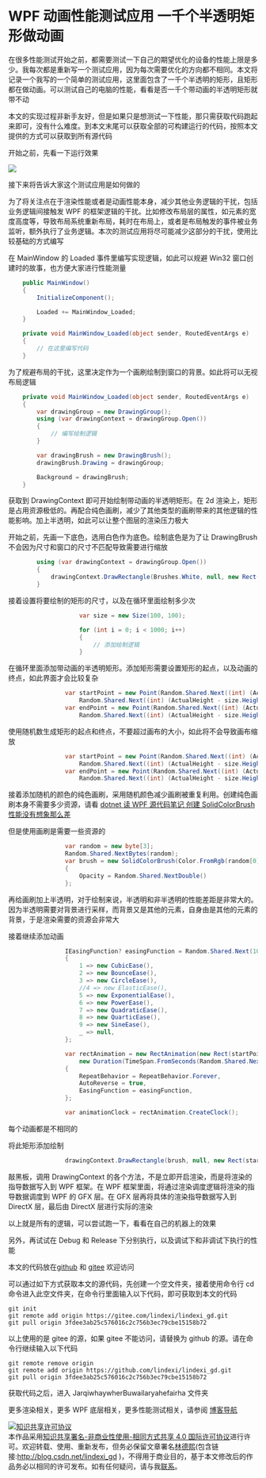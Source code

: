 
# WPF 动画性能测试应用 一千个半透明矩形做动画

在很多性能测试开始之前，都需要测试一下自己的期望优化的设备的性能上限是多少。我每次都是重新写一个测试应用，因为每次需要优化的方向都不相同。本文将记录一个我写的一个简单的测试应用，这里面包含了一千个半透明的矩形，且矩形都在做动画。可以测试自己的电脑的性能，看看是否一千个带动画的半透明矩形就带不动

<!--more-->


<!-- CreateTime:2022/10/24 8:02:21 -->

<!-- 发布 -->
<!-- 博客 -->

本文的实现过程非新手友好，但是如果只是想测试一下性能，那只需获取代码跑起来即可，没有什么难度。到本文末尾可以获取全部的可构建运行的代码，按照本文提供的方式可以获取到所有源代码

开始之前，先看一下运行效果

<!-- ![](image/WPF 动画性能测试应用 一千个半透明矩形做动画/WPF 动画性能测试应用 一千个半透明矩形做动画0.png) -->

![](http://image.acmx.xyz/lindexi%2F20221024817334076.jpg)

接下来将告诉大家这个测试应用是如何做的

为了将关注点在于渲染性能或者是动画性能本身，减少其他业务逻辑的干扰，包括业务逻辑间接触发 WPF 的框架逻辑的干扰。比如修改布局层的属性，如元素的宽度高度等，导致布局系统重新布局，耗时在布局上，或者是布局触发的事件被业务监听，额外执行了业务逻辑。本次的测试应用将尽可能减少这部分的干扰，使用比较基础的方式编写

在 MainWindow 的 Loaded 事件里编写实现逻辑，如此可以规避 Win32 窗口创建时的故事，也方便大家进行性能测量

```csharp
    public MainWindow()
    {
        InitializeComponent();

        Loaded += MainWindow_Loaded;
    }

    private void MainWindow_Loaded(object sender, RoutedEventArgs e)
    {
        // 在这里编写代码
    }
```

<!-- 为了规避命中测试的干扰，这里决定作为一个画刷绘制到窗口的背景。如此将可以减少命中测试的影响 -->

为了规避布局的干扰，这里决定作为一个画刷绘制到窗口的背景。如此将可以无视布局逻辑

```csharp
    private void MainWindow_Loaded(object sender, RoutedEventArgs e)
    {
        var drawingGroup = new DrawingGroup();
        using (var drawingContext = drawingGroup.Open())
        {
            // 编写绘制逻辑
        }

        var drawingBrush = new DrawingBrush();
        drawingBrush.Drawing = drawingGroup;

        Background = drawingBrush;
    }
```

获取到 DrawingContext 即可开始绘制带动画的半透明矩形。在 2d 渲染上，矩形是占用资源极低的。再配合纯色画刷，减少了其他类型的画刷带来的其他逻辑的性能影响。加上半透明，如此可以让整个图层的渲染压力极大

开始之前，先画一下底色，选用白色作为底色。绘制底色是为了让 DrawingBrush 不会因为尺寸和窗口的尺寸不匹配导致需要进行缩放

```csharp
        using (var drawingContext = drawingGroup.Open())
        {
            drawingContext.DrawRectangle(Brushes.White, null, new Rect(0, 0, ActualWidth, ActualHeight));
        }
```

接着设置将要绘制的矩形的尺寸，以及在循环里面绘制多少次

```csharp
                    var size = new Size(100, 100);

                    for (int i = 0; i < 1000; i++)
                    {
                        // 添加绘制逻辑
                    }
```


在循环里面添加带动画的半透明矩形。添加矩形需要设置矩形的起点，以及动画的终点，如此界面才会比较复杂

```csharp
                var startPoint = new Point(Random.Shared.Next((int) (ActualWidth - size.Width)),
                    Random.Shared.Next((int) (ActualHeight - size.Height)));
                var endPoint = new Point(Random.Shared.Next((int) (ActualWidth - size.Width)),
                    Random.Shared.Next((int) (ActualHeight - size.Height)));
```

使用随机数生成矩形的起点和终点，不要超过画布的大小，如此将不会导致画布缩放

```csharp
                var startPoint = new Point(Random.Shared.Next((int) (ActualWidth - size.Width)),
                    Random.Shared.Next((int) (ActualHeight - size.Height)));
                var endPoint = new Point(Random.Shared.Next((int) (ActualWidth - size.Width)),
                    Random.Shared.Next((int) (ActualHeight - size.Height)));
```

接着添加随机的颜色的纯色画刷，采用随机颜色减少画刷被重复利用。创建纯色画刷本身不需要多少资源，请看 [dotnet 读 WPF 源代码笔记 创建 SolidColorBrush 性能没有想象那么差](https://blog.lindexi.com/post/dotnet-%E8%AF%BB-WPF-%E6%BA%90%E4%BB%A3%E7%A0%81%E7%AC%94%E8%AE%B0-%E5%88%9B%E5%BB%BA-SolidColorBrush-%E6%80%A7%E8%83%BD%E6%B2%A1%E6%9C%89%E6%83%B3%E8%B1%A1%E9%82%A3%E4%B9%88%E5%B7%AE.html )

但是使用画刷是需要一些资源的

```csharp
                var random = new byte[3];
                Random.Shared.NextBytes(random);
                var brush = new SolidColorBrush(Color.FromRgb(random[0], random[1], random[2]))
                {
                    Opacity = Random.Shared.NextDouble()
                };
```

再给画刷加上半透明，对于绘制来说，半透明和非半透明的性能差距是非常大的。因为半透明需要对背景进行采样，而背景又是其他的元素，自身由是其他的元素的背景，于是渲染需要的资源会非常大

接着继续添加动画

```csharp
                IEasingFunction? easingFunction = Random.Shared.Next(10) switch
                {
                    1 => new CubicEase(),
                    2 => new BounceEase(),
                    3 => new CircleEase(),
                    //4 => new ElasticEase(),
                    5 => new ExponentialEase(),
                    6 => new PowerEase(),
                    7 => new QuadraticEase(),
                    8 => new QuarticEase(),
                    9 => new SineEase(),
                    _ => null,
                };

                var rectAnimation = new RectAnimation(new Rect(startPoint, size), new Rect(endPoint, size),
                    new Duration(TimeSpan.FromSeconds(Random.Shared.Next(1, 100))))
                {
                    RepeatBehavior = RepeatBehavior.Forever,
                    AutoReverse = true,
                    EasingFunction = easingFunction,
                };

                var animationClock = rectAnimation.CreateClock();
```

每个动画都是不相同的

将此矩形添加绘制

```csharp
                drawingContext.DrawRectangle(brush, null, new Rect(startPoint, size), animationClock);
```

敲黑板，调用 DrawingContext 的各个方法，不是立即开启渲染，而是将渲染的指导数据写入到 WPF 框架。在 WPF 框架里面，将通过渲染调度逻辑将渲染的指导数据调度到 WPF 的 GFX 层。在 GFX 层再将具体的渲染指导数据写入到 DirectX 层，最后由 DirectX 层进行实际的渲染

以上就是所有的逻辑，可以尝试跑一下，看看在自己的机器上的效果

另外，再试试在 Debug 和 Release 下分别执行，以及调试下和非调试下执行的性能

本文的代码放在[github](https://github.com/lindexi/lindexi_gd/tree/3fdee3ab25c576016c2c756b3ec79cbe15158b72/JarqiwhaywherBuwailaryahefairha) 和 [gitee](https://gitee.com/lindexi/lindexi_gd/tree/3fdee3ab25c576016c2c756b3ec79cbe15158b72/JarqiwhaywherBuwailaryahefairha) 欢迎访问

可以通过如下方式获取本文的源代码，先创建一个空文件夹，接着使用命令行 cd 命令进入此空文件夹，在命令行里面输入以下代码，即可获取到本文的代码

```
git init
git remote add origin https://gitee.com/lindexi/lindexi_gd.git
git pull origin 3fdee3ab25c576016c2c756b3ec79cbe15158b72
```

以上使用的是 gitee 的源，如果 gitee 不能访问，请替换为 github 的源。请在命令行继续输入以下代码

```
git remote remove origin
git remote add origin https://github.com/lindexi/lindexi_gd.git
git pull origin 3fdee3ab25c576016c2c756b3ec79cbe15158b72
```

获取代码之后，进入 JarqiwhaywherBuwailaryahefairha 文件夹

更多渲染相关，更多 WPF 底层相关，更多性能测试相关，请参阅 [博客导航](https://blog.lindexi.com/post/%E5%8D%9A%E5%AE%A2%E5%AF%BC%E8%88%AA.html )




<a rel="license" href="http://creativecommons.org/licenses/by-nc-sa/4.0/"><img alt="知识共享许可协议" style="border-width:0" src="https://licensebuttons.net/l/by-nc-sa/4.0/88x31.png" /></a><br />本作品采用<a rel="license" href="http://creativecommons.org/licenses/by-nc-sa/4.0/">知识共享署名-非商业性使用-相同方式共享 4.0 国际许可协议</a>进行许可。欢迎转载、使用、重新发布，但务必保留文章署名[林德熙](http://blog.csdn.net/lindexi_gd)(包含链接:http://blog.csdn.net/lindexi_gd )，不得用于商业目的，基于本文修改后的作品务必以相同的许可发布。如有任何疑问，请与我[联系](mailto:lindexi_gd@163.com)。